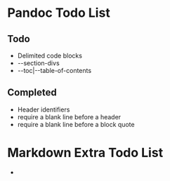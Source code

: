 # Pandoc Todo List

## Todo
* Delimited code blocks
* --section-divs
* --toc|--table-of-contents

## Completed
* Header identifiers
* require a blank line before a header
* require a blank line before a block quote

# Markdown Extra Todo List
* 
